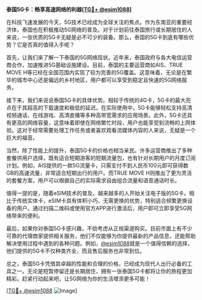 **泰国5G卡：畅享高速网络的利器[[TG💪+ @esim1088](https://t.me/s/esim1088)]**

在科技飞速发展的今天，5G技术已经成为全球关注的焦点。作为东南亚的重要经济体，泰国也在积极推动5G网络的普及。对于计划前往泰国旅行或长期居住的人来说，一张优质的5G卡无疑是必不可少的装备。那么，泰国的5G卡到底有哪些优势？它是否真的值得入手呢？

首先，让我们来了解一下泰国的5G网络现状。近年来，泰国政府与各大电信运营商合作，加速推进5G基础设施建设。目前，泰国的主要运营商如AIS、TRUE MOVE H等已经在全国范围内实现了较为完善的5G覆盖。这意味着，无论是在繁华的城市中心还是偏远的乡村地区，用户都可以享受到稳定且快速的5G网络服务。

接下来，我们来说说泰国5G卡的具体优势。相较于传统的4G卡，5G卡的最大亮点在于其超高的下载速度和极低的延迟。在实际使用中，5G卡能够轻松支持高清视频通话、在线游戏、高清直播等多种高带宽需求的应用场景。此外，5G卡还具有更高的网络容量，这意味着即使在网络繁忙时段，用户也能享受到流畅的上网体验。这对于经常需要处理工作任务或者喜欢观看流媒体内容的人来说，无疑是一个巨大的福音。

当然，除了性能上的提升，泰国5G卡的价格也相当亲民。许多运营商推出了多种套餐供用户选择，既有适合短期游客的短期流量包，也有针对长期用户的月度订阅计划。例如，AIS提供的一款5G流量卡，只需支付不到人民币100元即可获得数GB的高速流量，非常适合短期出行的用户。而TRUE MOVE H则推出了更为灵活的套餐方案，用户可以根据自己的实际需求自由组合流量和语音通话时长。

值得一提的是，随着eSIM技术的普及，越来越多的人开始关注电子版的5G卡。相比于传统实体卡，eSIM卡具有体积小巧、无需更换的优势，特别适合频繁更换设备的用户。通过扫描二维码或使用官方APP进行激活后，用户即可立即享受5G网络带来的便利。

最后，如果你对泰国5G卡感兴趣，不妨考虑从正规渠道购买。目前市面上有不少可靠的代理商家提供相关服务，他们不仅能够为你提供最新的产品信息，还能帮助解决使用过程中遇到的各种问题。例如，[@esim1088](https://t.me/s/esim1088)就是一个值得信赖的选择，他们提供的5G卡不仅种类齐全，而且售后服务也非常到位。

总之，泰国5G卡凭借其卓越的性能和合理的价格，已经成为现代人出行必备的工具之一。无论是短暂停留还是长期居住，拥有一张泰国5G卡都将让你的旅程更加精彩。赶紧行动起来吧，让5G网络为你的生活增添更多可能！

[[TG💪+ @esim1088](https://t.me/s/esim1088) ![Image](https://i.postimg.cc/4NQfJmqS/Snipaste-2025-05-13-00-14-12.png)]